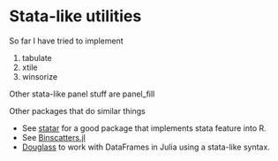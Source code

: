 # Stata-like utilities

So far I have tried to implement
1. tabulate
2. xtile
3. winsorize

Other stata-like panel stuff are
panel_fill

Other packages that do similar things

  - See [statar](https://github.com/matthieugomez/statar) for a good package that implements stata feature into R.
  - See [Binscatters.jl](https://github.com/matthieugomez/Binscatters.jl)
  - [Douglass](https://github.com/jmboehm/Douglass.jl) to work with DataFrames in Julia using a stata-like syntax.
  